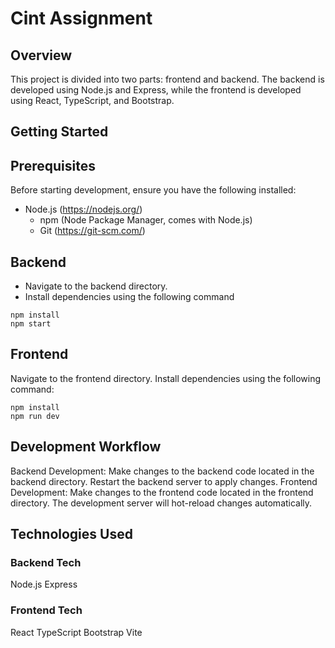 # Cint Assignment

## Overview

This project is divided into two parts: frontend and backend. The backend is developed using Node.js and Express, while the frontend is developed using React, TypeScript, and Bootstrap.

## Getting Started

## Prerequisites

  Before starting development, ensure you have the following installed:

- Node.js (<https://nodejs.org/>)
  - npm (Node Package Manager, comes with Node.js)
  - Git (<https://git-scm.com/>)

## Backend

- Navigate to the backend directory.
- Install dependencies using the following command

```node
npm install
npm start
```

## Frontend

Navigate to the frontend directory.
Install dependencies using the following command:

```node
npm install
npm run dev
```

## Development Workflow

Backend Development: Make changes to the backend code located in the backend directory.
Restart the backend server to apply changes.
Frontend Development: Make changes to the frontend code located in the frontend directory. The development server will hot-reload changes automatically.

## Technologies Used

### Backend Tech

  Node.js
  Express

### Frontend Tech

  React
  TypeScript
  Bootstrap
  Vite
